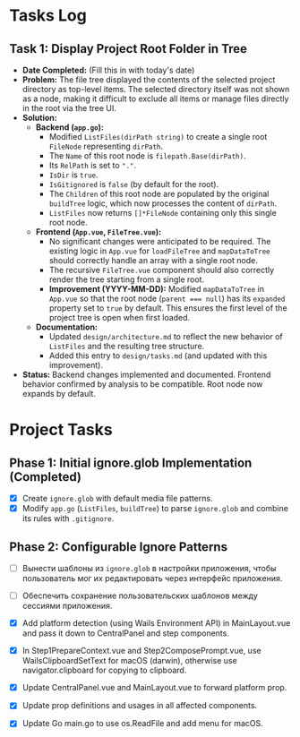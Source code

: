 # Tasks Log

## Task 1: Display Project Root Folder in Tree

*   **Date Completed:** (Fill this in with today's date)
*   **Problem:** The file tree displayed the contents of the selected project directory as top-level items. The selected directory itself was not shown as a node, making it difficult to exclude all items or manage files directly in the root via the tree UI.
*   **Solution:**
    *   **Backend (`app.go`):**
        *   Modified `ListFiles(dirPath string)` to create a single root `FileNode` representing `dirPath`.
        *   The `Name` of this root node is `filepath.Base(dirPath)`.
        *   Its `RelPath` is set to `"."`.
        *   `IsDir` is `true`.
        *   `IsGitignored` is `false` (by default for the root).
        *   The `Children` of this root node are populated by the original `buildTree` logic, which now processes the content of `dirPath`.
        *   `ListFiles` now returns `[]*FileNode` containing only this single root node.
    *   **Frontend (`App.vue`, `FileTree.vue`):**
        *   No significant changes were anticipated to be required. The existing logic in `App.vue` for `loadFileTree` and `mapDataToTree` should correctly handle an array with a single root node.
        *   The recursive `FileTree.vue` component should also correctly render the tree starting from a single root.
        *   **Improvement (YYYY-MM-DD):** Modified `mapDataToTree` in `App.vue` so that the root node (`parent === null`) has its `expanded` property set to `true` by default. This ensures the first level of the project tree is open when first loaded.
    *   **Documentation:**
        *   Updated `design/architecture.md` to reflect the new behavior of `ListFiles` and the resulting tree structure.
        *   Added this entry to `design/tasks.md` (and updated with this improvement).
*   **Status:** Backend changes implemented and documented. Frontend behavior confirmed by analysis to be compatible. Root node now expands by default.

# Project Tasks

## Phase 1: Initial ignore.glob Implementation (Completed)

- [x] Create `ignore.glob` with default media file patterns.
- [x] Modify `app.go` (`ListFiles`, `buildTree`) to parse `ignore.glob` and combine its rules with `.gitignore`.

## Phase 2: Configurable Ignore Patterns

- [ ] Вынести шаблоны из `ignore.glob` в настройки приложения, чтобы пользователь мог их редактировать через интерфейс приложения.
- [ ] Обеспечить сохранение пользовательских шаблонов между сессиями приложения.

- [x] Add platform detection (using Wails Environment API) in MainLayout.vue and pass it down to CentralPanel and step components.
- [x] In Step1PrepareContext.vue and Step2ComposePrompt.vue, use WailsClipboardSetText for macOS (darwin), otherwise use navigator.clipboard for copying to clipboard.
- [x] Update CentralPanel.vue and MainLayout.vue to forward platform prop.
- [x] Update prop definitions and usages in all affected components.
- [x] Update Go main.go to use os.ReadFile and add menu for macOS.
